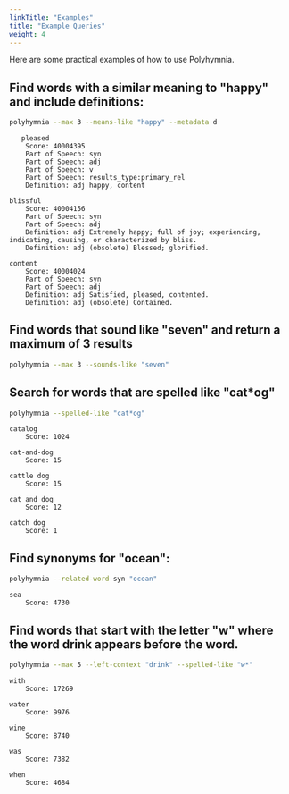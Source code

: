 ```yaml
---
linkTitle: "Examples"
title: "Example Queries"
weight: 4
---
```

Here are some practical examples of how to use Polyhymnia.

## Find words with a similar meaning to "happy" and include definitions:

```bash
polyhymnia --max 3 --means-like "happy" --metadata d
```

```text
   pleased
    Score: 40004395
    Part of Speech: syn
    Part of Speech: adj
    Part of Speech: v
    Part of Speech: results_type:primary_rel
    Definition: adj happy, content

blissful
    Score: 40004156
    Part of Speech: syn
    Part of Speech: adj
    Definition: adj Extremely happy; full of joy; experiencing, indicating, causing, or characterized by bliss.
    Definition: adj (obsolete) Blessed; glorified.

content
    Score: 40004024
    Part of Speech: syn
    Part of Speech: adj
    Definition: adj Satisfied, pleased, contented.
    Definition: adj (obsolete) Contained.
```

## Find words that sound like "seven" and return a maximum of 3 results

```bash
polyhymnia --max 3 --sounds-like "seven"
```

## Search for words that are spelled like "cat\*og"

```bash
polyhymnia --spelled-like "cat*og"
```

```text
catalog
    Score: 1024

cat-and-dog
    Score: 15

cattle dog
    Score: 15

cat and dog
    Score: 12

catch dog
    Score: 1
```

## Find synonyms for "ocean":

```bash
polyhymnia --related-word syn "ocean"
```

```text
sea
    Score: 4730
```

## Find words that start with the letter "w" where the word drink appears before the word.

```bash
polyhymnia --max 5 --left-context "drink" --spelled-like "w*"
```

```text
with
    Score: 17269

water
    Score: 9976

wine
    Score: 8740

was
    Score: 7382

when
    Score: 4684
```
